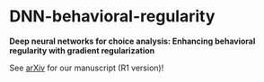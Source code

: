 # DNN-behavioral-regularity
**Deep neural networks for choice analysis: Enhancing behavioral regularity with gradient regularization**

See [arXiv](https://arxiv.org/abs/2404.14701) for our manuscript (R1 version)!
